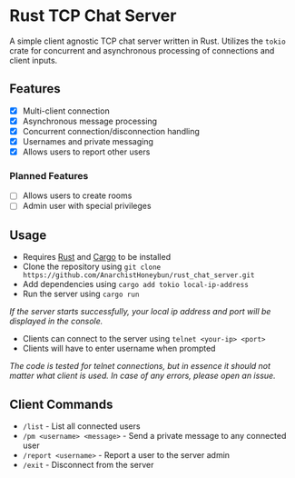 # Rust TCP Chat Server

A simple client agnostic TCP chat server written in Rust. Utilizes the `tokio` crate for concurrent and asynchronous
processing of connections and client inputs.

## Features

- [x] Multi-client connection
- [x] Asynchronous message processing
- [x] Concurrent connection/disconnection handling
- [x] Usernames and private messaging
- [x] Allows users to report other users

### Planned Features

- [ ] Allows users to create rooms
- [ ] Admin user with special privileges

## Usage

- Requires [Rust](https://www.rust-lang.org/tools/install) and [Cargo](https://doc.rust-lang.org/cargo/getting-started/installation.html) to be installed
- Clone the repository using `git clone https://github.com/AnarchistHoneybun/rust_chat_server.git`
- Add dependencies using `cargo add tokio local-ip-address`
- Run the server using `cargo run`

_If the server starts successfully, your local ip address and port will be displayed
in the console._ 

- Clients can connect to the server using `telnet <your-ip> <port>`
- Clients will have to enter username when prompted

_The code is tested for telnet connections, but in essence it should not matter 
what client is used. In case of any errors, please open an issue._

## Client Commands

- `/list` - List all connected users
- `/pm <username> <message>` - Send a private message to any connected user
- `/report <username>` - Report a user to the server admin
- `/exit` - Disconnect from the server
